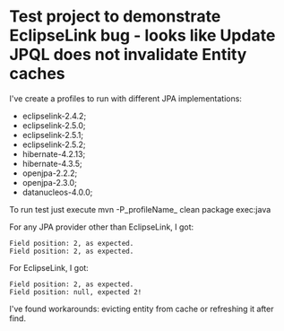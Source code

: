 Test project to demonstrate EclipseLink bug - looks like Update JPQL does not invalidate Entity caches
===

I've create a profiles to run with different JPA implementations:
 * eclipselink-2.4.2;
 * eclipselink-2.5.0;
 * eclipselink-2.5.1;
 * eclipselink-2.5.2;
 * hibernate-4.2.13;
 * hibernate-4.3.5;
 * openjpa-2.2.2;
 * openjpa-2.3.0;
 * datanucleos-4.0.0;

To run test just execute
mvn -P_profileName_ clean package exec:java

For any JPA provider other than EclipseLink, I got:
```
Field position: 2, as expected.
Field position: 2, as expected.
```
For EclipseLink, I got:
```
Field position: 2, as expected.
Field position: null, expected 2!
```
I've found workarounds: evicting entity from cache or refreshing it after find.
